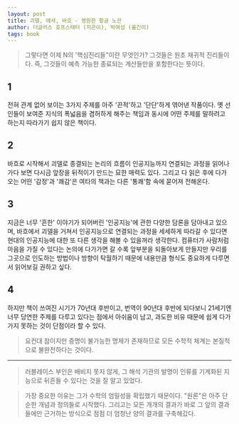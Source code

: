 ```yaml
---
layout: post
title: 괴델, 에셔, 바흐 - 영원한 황금 노끈
author: 더글러스 호프스태터 (지은이), 박여성 (옮긴이)
tags: book
---
```


> 그렇다면 이제 N의 '핵심진리들"이란 무엇인가? 그것들은 원초 재귀적 진리들이다. 즉, 그것들이 예측 가능한 종료되는 계산들만을 포함한다는 뜻이다.

## 1
전혀 관계 없어 보이는 3가지 주제를 아주 '끈적'하고 '단단'하게 엮어낸 작품이다. 옛 선인들이 보여준 지식의 폭넓음을 겸허하게 해주는 책임과 동시에 어떤 주제를 말하려고 하는지 따라가기 쉽지 않은 책이다.

## 2
바흐로 시작해서 괴델로 종결되는 논리의 흐름이 인공지능까지 연결되는 과정을 읽어나가다 보면 다시금 앞장을 뒤적이기 만드는 묘한 매력도 있다. 그리고 다 읽은 후에 다가오는 어떤 '감정'과 '쾌감'은 여타의 책과는 다른 '통쾌'함 속에 묻어져 전해온다.

## 3
지금은 너무 '흔한' 이야기가 되어버린 '인공지능'에 관한 다양한 담론을 담아내고 있으며, 바흐에서 괴델을 거쳐서 인공지능으로 연결되는 과정을 세세하게 따라갈 수 있다면 현대의 인공지능에 대한 또 다른 생각을 해볼 수 있을꺼라 생각한다. 컴퓨터가 사람처럼 마음을 가질 수 있다는 논의에 다가가면 갈 수록 앞부분을 되돌아보게 만들지만  우리를 그곳으로 인도하는 방법이나 방향이 탁월하기 때문에 내용만큼 형식도 중요하게 다루면서 읽어보길 권하고 싶다.

## 4
하지만 책이 쓰여진 시기가 70년대 후반이고, 번역이 90년대 후반에 되다보니 21세기엔 너무 당연한 주제를 다루고 있다는 점에서 아쉬움이 남고, 과도한 비유 때문에 쉽게 다가가지 못하는 것이 단점이라 할 수 있다.

> 요컨대 참이지만 증명이 불가능한 명제가 존재하므로 모든 수학적 체계는 본질적으로 불완전하다는 것이다.

----

> 러블레이스 부인은 배비지 못지 않게, 그 해석 기관의 발명이 인류를 기계화된 지능으로 뒤흔들 수 있다는 것을 잘 알고 있었다.

> 가장 중요한 이유는 그가 수학의 엄밀성을 확립했기 때문이다. "원론"은 아주 단순한 개념과 정의들로 시작했다. 그리고는 모든 개개의 결과가 바로 그 앞의 결과들에만 근거하는 방식으로 점점 더 엄청난 양의 결과를 구축해갔다.


